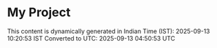 # My Project

This content is dynamically generated in Indian Time (IST): 2025-09-13 10:20:53 IST
Converted to UTC: 2025-09-13 04:50:53 UTC
